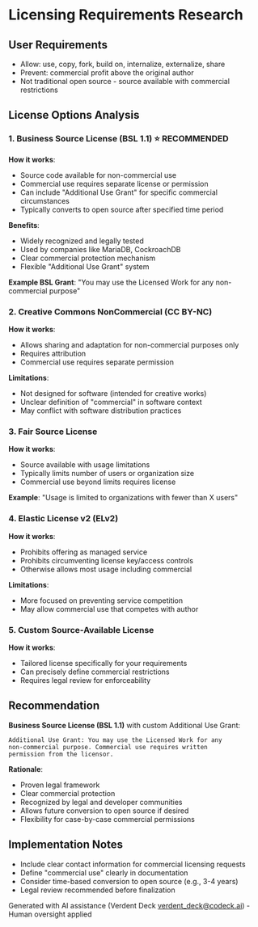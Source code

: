 # Licensing Requirements Research

## User Requirements

- Allow: use, copy, fork, build on, internalize, externalize, share
- Prevent: commercial profit above the original author
- Not traditional open source - source available with commercial restrictions

## License Options Analysis

### 1. Business Source License (BSL 1.1) ⭐ RECOMMENDED

**How it works**:

- Source code available for non-commercial use
- Commercial use requires separate license or permission
- Can include "Additional Use Grant" for specific commercial circumstances
- Typically converts to open source after specified time period

**Benefits**:

- Widely recognized and legally tested
- Used by companies like MariaDB, CockroachDB
- Clear commercial protection mechanism
- Flexible "Additional Use Grant" system

**Example BSL Grant**: "You may use the Licensed Work for any non-commercial purpose"

### 2. Creative Commons NonCommercial (CC BY-NC)

**How it works**:

- Allows sharing and adaptation for non-commercial purposes only
- Requires attribution
- Commercial use requires separate permission

**Limitations**:

- Not designed for software (intended for creative works)
- Unclear definition of "commercial" in software context
- May conflict with software distribution practices

### 3. Fair Source License

**How it works**:

- Source available with usage limitations
- Typically limits number of users or organization size
- Commercial use beyond limits requires license

**Example**: "Usage is limited to organizations with fewer than X users"

### 4. Elastic License v2 (ELv2)

**How it works**:

- Prohibits offering as managed service
- Prohibits circumventing license key/access controls
- Otherwise allows most usage including commercial

**Limitations**:

- More focused on preventing service competition
- May allow commercial use that competes with author

### 5. Custom Source-Available License

**How it works**:

- Tailored license specifically for your requirements
- Can precisely define commercial restrictions
- Requires legal review for enforceability

## Recommendation

**Business Source License (BSL 1.1)** with custom Additional Use Grant:

```
Additional Use Grant: You may use the Licensed Work for any
non-commercial purpose. Commercial use requires written
permission from the licensor.
```

**Rationale**:

- Proven legal framework
- Clear commercial protection
- Recognized by legal and developer communities
- Allows future conversion to open source if desired
- Flexibility for case-by-case commercial permissions

## Implementation Notes

- Include clear contact information for commercial licensing requests
- Define "commercial use" clearly in documentation
- Consider time-based conversion to open source (e.g., 3-4 years)
- Legal review recommended before finalization

Generated with AI assistance (Verdent Deck <verdent_deck@codeck.ai>) - Human oversight applied
